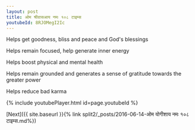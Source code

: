 ```yaml
---
layout: post
title: ओम श्रीवासआय नमः १०८ टाइम्स
youtubeId: 8RJOMegI2Ic
---
```

 
 
Helps get goodness, bliss and peace and God's blessings
 
Helps remain focused, help generate inner energy 
 
Helps boost physical and mental health 
 
Helps remain grounded and generates a sense of gratitude towards the greater power 
 
Helps reduce bad karma
 
 
 
 


{% include youtubePlayer.html id=page.youtubeId %}
 
[Next]({{ site.baseurl }}{% link  split2/_posts/2016-06-14-ओम योगीशाय नमः १०८ टाइम्स.md%})
 
